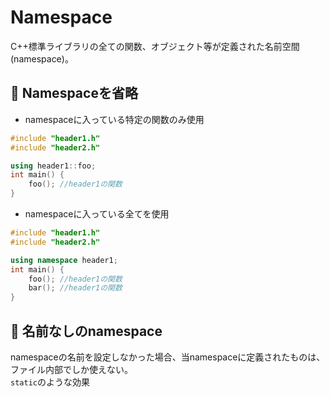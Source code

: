 # Namespace
C++標準ライブラリの全ての関数、オブジェクト等が定義された名前空間(namespace)。
## :rabbit: Namespaceを省略
* namespaceに入っている特定の関数のみ使用
```C++
#include "header1.h"
#include "header2.h"

using header1::foo;
int main() {
    foo(); //header1の関数
}
```
* namespaceに入っている全てを使用
```C++
#include "header1.h"
#include "header2.h"

using namespace header1;
int main() {
    foo(); //header1の関数
    bar(); //header1の関数
}
```
## :rabbit: 名前なしのnamespace
namespaceの名前を設定しなかった場合、当namespaceに定義されたものは、ファイル内部でしか使えない。<br>
`static`のような効果